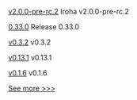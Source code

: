 
[v2.0.0-pre-rc.2](https://github.com/hyperledger/iroha/releases/tag/v2.0.0-pre-rc.2) Iroha v2.0.0-pre-rc.2

[0.33.0](https://github.com/hyperledger/aries-vcx/releases/tag/0.33.0) Release 0.33.0

[v0.3.2](https://github.com/hyperledger/firefly-helm-charts/releases/tag/v0.3.2) v0.3.2

[v0.13.1](https://github.com/hyperledger/firefly/releases/tag/v0.13.1) v0.13.1

[v0.1.6](https://github.com/hyperledger/firefly-tokens-erc20-erc721/releases/tag/v0.1.6) v0.1.6


[See more >>>](https://start-here.hyperledger.org/releases)
